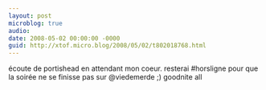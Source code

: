 ```yaml
---
layout: post
microblog: true
audio: 
date: 2008-05-02 00:00:00 -0000
guid: http://xtof.micro.blog/2008/05/02/t802018768.html
---
```

écoute de portishead en attendant mon coeur. resterai #horsligne pour que la soirée ne se finisse pas sur @viedemerde ;) goodnite all
